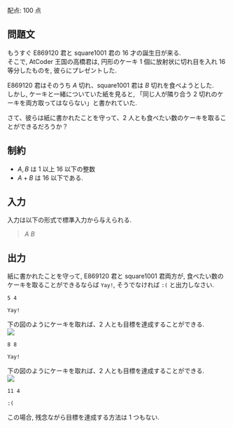 配点: $100$ 点  

## 問題文

もうすぐ E869120 君と square1001 君の $16$ 才の誕生日が来る.<br>
そこで, AtCoder 王国の高橋君は, 円形のケーキ $1$ 個に放射状に切れ目を入れ $16$ 等分したものを, 彼らにプレゼントした.  

E869120 君はそのうち $A$ 切れ、square1001 君は $B$ 切れを食べようとした.<br>
しかし, ケーキと一緒についていた紙を見ると, 「同じ人が隣り合う $2$ 切れのケーキを両方取ってはならない」と書かれていた.  

さて、彼らは紙に書かれたことを守って、$2$ 人とも食べたい数のケーキを取ることができるだろうか？  

## 制約

- $A, B$ は $1$ 以上 $16$ 以下の整数
- $A+B$ は $16$ 以下である.

## 入力

入力は以下の形式で標準入力から与えられる.  

> $A$ $B$

## 出力

紙に書かれたことを守って, E869120 君と square1001 君両方が, 食べたい数のケーキを取ることができるならば `Yay!`, そうでなければ `:(` と出力しなさい.

```input1
5 4
```

```output1
Yay!
```

下の図のようにケーキを取れば、$2$ 人とも目標を達成することができる.<br>
![](https://img.atcoder.jp/abc100/e87fa456a900ac9ae36671ae8bd5eeea.png)

```input2
8 8
```

```output2
Yay!
```

下の図のようにケーキを取れば、$2$ 人とも目標を達成することができる.<br>
![](https://img.atcoder.jp/abc100/a7989ac033e6ba86e14078864c20d9c5.png)

```input3
11 4
```

```output3
:(
```

この場合, 残念ながら目標を達成する方法は $1$ つもない.